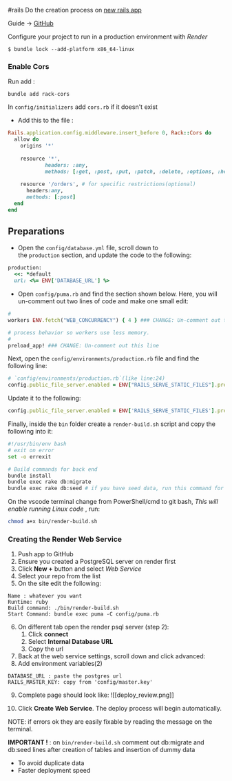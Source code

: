 #rails 
Do the creation process on  [new rails app](Rails/Rails-configuration)

Guide -> [GitHub](https://github.com/edd-ie/rails-deploment-guide)

Configure your project to run in a production environment with *Render*
```terminal
$ bundle lock --add-platform x86_64-linux
```

### Enable Cors

Run add : 
```terminal
bundle add rack-cors
```

In `config/initializers` add `cors.rb` if it doesn't exist
- Add this to the file  :
```ruby
Rails.application.config.middleware.insert_before 0, Rack::Cors do
  allow do
    origins '*'
    
    resource '*',
            headers: :any,
            methods: [:get, :post, :put, :patch, :delete, :options, :head]\
	
	resource '/orders', # for specific restrictions(optional)
      headers:any,
      methods: [:post]
  end
end
```

## Preparations

- Open the `config/database.yml` file, scroll down to the `production` section, and update the code to the following:

```ruby
production:
  <<: *default
  url: <%= ENV['DATABASE_URL'] %>
```

- Open `config/puma.rb` and find the section shown below. Here, you will un-comment out two lines of code and make one small edit:
```ruby
#
workers ENV.fetch("WEB_CONCURRENCY") { 4 } ### CHANGE: Un-comment out this line; update the value to 4

# process behavior so workers use less memory.
#
preload_app! ### CHANGE: Un-comment out this line
```

Next, open the `config/environments/production.rb` file and find the following line:

```ruby
# `config/environments/production.rb`(like line:24)
config.public_file_server.enabled = ENV["RAILS_SERVE_STATIC_FILES"].present?
```

Update it to the following:

```ruby
config.public_file_server.enabled = ENV['RAILS_SERVE_STATIC_FILES'].present? || ENV['RENDER'].present?
```

Finally, inside the `bin` folder create a `render-build.sh` script and copy the following into it:
```sh
#!/usr/bin/env bash
# exit on error
set -o errexit

# Build commands for back end
bundle install
bundle exec rake db:migrate 
bundle exec rake db:seed # if you have seed data, run this command for the initial deploy only to avoid duplicate records
```

 On the vscode terminal change from PowerShell/cmd to git bash, _This will enable running Linux code_ , run:
```sh
chmod a+x bin/render-build.sh
```

### Creating the Render Web Service
1. Push app to GitHub
2. Ensure you created a PostgreSQL server on render first
3. Click **New +** button and select _Web Service_
4. Select your repo from the list
5. On the site edit the following:
```
Name : whatever you want
Runtime: ruby
Build command: ./bin/render-build.sh
Start Command: bundle exec puma -C config/puma.rb
```
6. On different tab open the render psql server (step 2):
	1. Click **connect**
	2. Select **Internal Database URL**
	3. Copy the url
7. Back at the web service settings, scroll down and click advanced:
8. Add environment variables(2)
```
DATABASE_URL : paste the postgres url
RAILS_MASTER_KEY: copy from 'config/master.key'
```

9. Complete page should look like: 
![[deploy_review.png]]

10. Click **Create Web Service**. The deploy process will begin automatically.

NOTE: if errors ok they are easily fixable by reading the message on the terminal.

**IMPORTANT !** : on `bin/render-build.sh` comment out db:migrate and db:seed lines after creation of tables and insertion of dummy data
 - To avoid duplicate data
 - Faster deployment speed